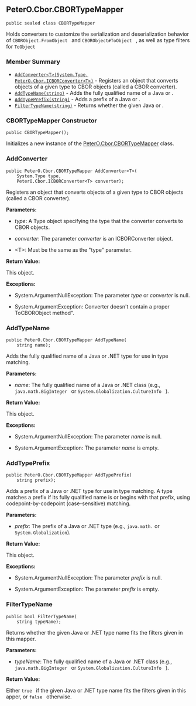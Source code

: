 ## PeterO.Cbor.CBORTypeMapper

    public sealed class CBORTypeMapper

Holds converters to customize the serialization and deserialization behavior of `CBORObject.FromObject
      ` and `CBORObject#ToObject
      ` , as well as type filters for `ToObject
      `

### Member Summary
* <code>[AddConverter&lt;T&gt;(System.Type, PeterO.Cbor.ICBORConverter&lt;T&gt;)](#AddConverter_T_System_Type_PeterO_Cbor_ICBORConverter_T)</code> - Registers an object that converts objects of a given type to CBOR objects (called a CBOR converter).
* <code>[AddTypeName(string)](#AddTypeName_string)</code> - Adds the fully qualified name of a Java or .
* <code>[AddTypePrefix(string)](#AddTypePrefix_string)</code> - Adds a prefix of a Java or .
* <code>[FilterTypeName(string)](#FilterTypeName_string)</code> - Returns whether the given Java or .

<a id="Void_ctor"></a>
### CBORTypeMapper Constructor

    public CBORTypeMapper();

Initializes a new instance of the [PeterO.Cbor.CBORTypeMapper](PeterO.Cbor.CBORTypeMapper.md) class.

<a id="AddConverter_T_System_Type_PeterO_Cbor_ICBORConverter_T"></a>
### AddConverter

    public PeterO.Cbor.CBORTypeMapper AddConverter<T>(
        System.Type type,
        PeterO.Cbor.ICBORConverter<T> converter);

Registers an object that converts objects of a given type to CBOR objects (called a CBOR converter).

<b>Parameters:</b>

 * <i>type</i>: A Type object specifying the type that the converter converts to CBOR objects.

 * <i>converter</i>: The parameter <i>converter</i>
is an ICBORConverter object.

 * &lt;T&gt;: Must be the same as the "type" parameter.

<b>Return Value:</b>

This object.

<b>Exceptions:</b>

 * System.ArgumentNullException:
The parameter <i>type</i>
or <i>converter</i>
is null.

 * System.ArgumentException:
Converter doesn't contain a proper ToCBORObject method".

<a id="AddTypeName_string"></a>
### AddTypeName

    public PeterO.Cbor.CBORTypeMapper AddTypeName(
        string name);

Adds the fully qualified name of a Java or .NET type for use in type matching.

<b>Parameters:</b>

 * <i>name</i>: The fully qualified name of a Java or .NET class (e.g., `java.math.BigInteger
      ` or `System.Globalization.CultureInfo
      ` ).

<b>Return Value:</b>

This object.

<b>Exceptions:</b>

 * System.ArgumentNullException:
The parameter <i>name</i>
is null.

 * System.ArgumentException:
The parameter <i>name</i>
is empty.

<a id="AddTypePrefix_string"></a>
### AddTypePrefix

    public PeterO.Cbor.CBORTypeMapper AddTypePrefix(
        string prefix);

Adds a prefix of a Java or .NET type for use in type matching. A type matches a prefix if its fully qualified name is or begins with that prefix, using codepoint-by-codepoint (case-sensitive) matching.

<b>Parameters:</b>

 * <i>prefix</i>: The prefix of a Java or .NET type (e.g., `java.math.` or `System.Globalization`).

<b>Return Value:</b>

This object.

<b>Exceptions:</b>

 * System.ArgumentNullException:
The parameter <i>prefix</i>
is null.

 * System.ArgumentException:
The parameter <i>prefix</i>
is empty.

<a id="FilterTypeName_string"></a>
### FilterTypeName

    public bool FilterTypeName(
        string typeName);

Returns whether the given Java or .NET type name fits the filters given in this mapper.

<b>Parameters:</b>

 * <i>typeName</i>: The fully qualified name of a Java or .NET class (e.g., `java.math.BigInteger
      ` or `System.Globalization.CultureInfo
      ` ).

<b>Return Value:</b>

Either `true
      ` if the given Java or .NET type name fits the filters given in this apper, or `false
      ` otherwise.
